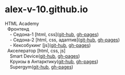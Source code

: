 # alex-v-10.github.io
HTML Academy  
&nbsp;&nbsp;Фронтенд  
&nbsp;&nbsp;&nbsp;&nbsp;- Седона-1 \[html, css\]([git-hub](https://github.com/alex-v-10/2116963-sedona-34), [gh-pages](https://alex-v-10.github.io/2116963-sedona-34/))  
&nbsp;&nbsp;&nbsp;&nbsp;- Седона-2 \[html, css, адаптив\]([git-hub](https://github.com/alex-v-10/2116963-sedona-26), [gh-pages](https://alex-v-10.github.io/2116963-sedona-26/))  
&nbsp;&nbsp;&nbsp;&nbsp;- Кексобукинг \[js\]([git-hub](https://github.com/alex-v-10/2116963-keksobooking-27), [gh-pages](https://alex-v-10.github.io/2116963-keksobooking-27/))  
&nbsp;&nbsp;Акселератор \[html, css, js\]  
&nbsp;&nbsp;&nbsp;&nbsp;Smart Device([git-hub](https://github.com/alex-v-10/smart-device), [gh-pages](https://alex-v-10.github.io/smart-device/))  
&nbsp;&nbsp;&nbsp;&nbsp;Круизы в Антарктику([git-hub](https://github.com/alex-v-10/kruizy-v-antarktiku), [gh-pages](https://alex-v-10.github.io/kruizy-v-antarktiku/))  
&nbsp;&nbsp;&nbsp;&nbsp;Supergym([git-hub](https://github.com/alex-v-10/supergym), [gh-pages](https://alex-v-10.github.io/supergym/))  
